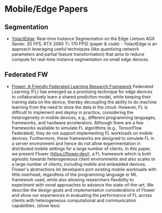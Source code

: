 # Mobile/Edge Papers

## Segmentation
- [YolactEdge](https://paperswithcode.com/paper/yolactedge-real-time-instance-segmentation-on): Real-time Instance Segmentation on the Edge (Jetson AGX Xavier: 30 FPS, RTX 2080 Ti: 170 FPS) (paper & code) - YolactEdge is an approach leveraging useful techniques (like quantizing network parameters and partial feature transformation) that aims to reduce compute for real-time instance segmentation on small edge devices.

## Federated FW
- [Flower: A Friendly Federated Learning Research Framework](https://paperswithcode.com/paper/flower-a-friendly-federated-learning-research)
Federated Learning (FL) has emerged as a promising technique for edge devices to collaboratively learn a shared prediction model, while keeping their training data on the device, thereby decoupling the ability to do machine learning from the need to store the data in the cloud. However, FL is difficult to implement and deploy in practice, considering the heterogeneity in mobile devices, e.g., 
  different programming languages, frameworks, and hardware accelerators. Although there are a few frameworks available to simulate FL algorithms (e.g., TensorFlow Federated), they do not support implementing FL workloads on mobile devices. Furthermore, these frameworks are designed to simulate FL in a server environment and hence do not allow experimentation in distributed mobile settings for a large number of clients. In this paper, 
  we present Flower (https://flower.dev/), a FL framework which is both agnostic towards heterogeneous client environments and also scales to a large number of clients, including mobile and embedded devices. Flower's abstractions let developers port existing mobile workloads with little overhead, regardless of the programming language or ML framework used, while also allowing researchers flexibility to experiment with novel approaches 
  to advance the state-of-the-art. We describe the design goals and implementation considerations of Flower and show our experiences in evaluating the performance of FL across clients with heterogeneous computational and communication capabilities. (show less)